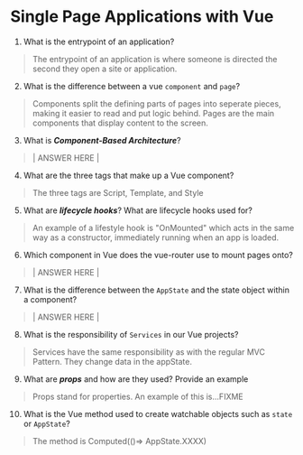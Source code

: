 # Single Page Applications with Vue
01. What is the entrypoint of an application?

  > The entrypoint of an application is where someone is directed the second they open a site or application.

02. What is the difference between a vue `component` and `page`?

  > Components split the defining parts of pages into seperate pieces, making it easier to read and put logic behind. Pages are the main components that display content to the screen.

03. What is ***Component-Based Architecture***?

  > | ANSWER HERE |

04. What are the three tags that make up a Vue component?

  > The three tags are Script, Template, and Style

05. What are ***lifecycle hooks***? What are lifecycle hooks used for?

  > An example of a lifestyle hook is "OnMounted" which acts in the same way as a constructor, immediately running when an app is loaded.

06. Which component in Vue does the vue-router use to mount pages onto?

  > | ANSWER HERE |

07. What is the difference between the `AppState` and the state object within a component?

  > | ANSWER HERE |

08. What is the responsibility of `Services` in our Vue projects?

  > Services have the same responsibility as with the regular MVC Pattern. They change data in the appState.

09. What are ***props*** and how are they used? Provide an example

  > Props stand for properties. An example of this is...FIXME

10. What is the Vue method used to create watchable objects such as `state` or `AppState`?

  > The method is Computed(()=> AppState.XXXX)
